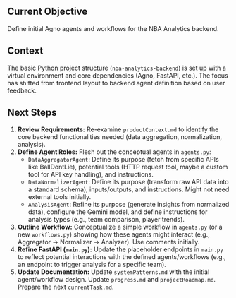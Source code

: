 ## Current Objective

Define initial Agno agents and workflows for the NBA Analytics backend.

## Context

The basic Python project structure (`nba-analytics-backend`) is set up with a virtual environment and core dependencies (Agno, FastAPI, etc.). The focus has shifted from frontend layout to backend agent definition based on user feedback.

## Next Steps

1.  **Review Requirements:** Re-examine `productContext.md` to identify the core backend functionalities needed (data aggregation, normalization, analysis).
2.  **Define Agent Roles:** Flesh out the conceptual agents in `agents.py`:
    *   `DataAggregatorAgent`: Define its purpose (fetch from specific APIs like BallDontLie), potential tools (HTTP request tool, maybe a custom tool for API key handling), and instructions.
    *   `DataNormalizerAgent`: Define its purpose (transform raw API data into a standard schema), inputs/outputs, and instructions. Might not need external tools initially.
    *   `AnalysisAgent`: Refine its purpose (generate insights from normalized data), configure the Gemini model, and define instructions for analysis types (e.g., team comparison, player trends).
3.  **Outline Workflow:** Conceptualize a simple workflow in `agents.py` (or a new `workflows.py`) showing how these agents might interact (e.g., Aggregator -> Normalizer -> Analyzer). Use comments initially.
4.  **Refine FastAPI (`main.py`):** Update the placeholder endpoints in `main.py` to reflect potential interactions with the defined agents/workflows (e.g., an endpoint to trigger analysis for a specific team).
5.  **Update Documentation:** Update `systemPatterns.md` with the initial agent/workflow design. Update `progress.md` and `projectRoadmap.md`. Prepare the next `currentTask.md`.